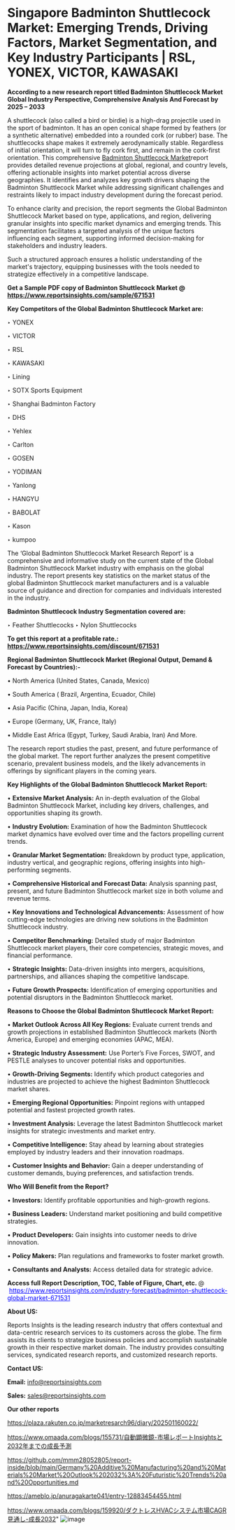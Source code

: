 # Singapore Badminton Shuttlecock Market: Emerging Trends, Driving Factors, Market Segmentation, and Key Industry Participants | RSL, YONEX, VICTOR, KAWASAKI

<strong>According to a new research report titled Badminton Shuttlecock Market Global Industry Perspective, Comprehensive Analysis And Forecast by 2025 – 2033</strong>

A shuttlecock (also called a bird or birdie) is a high-drag projectile used in the sport of badminton. It has an open conical shape formed by feathers (or a synthetic alternative) embedded into a rounded cork (or rubber) base. The shuttlecocks shape makes it extremely aerodynamically stable. Regardless of initial orientation, it will turn to fly cork first, and remain in the cork-first orientation. This comprehensive <a href=https://www.reportsinsights.com/sample/671531>Badminton Shuttlecock Market</a>report provides detailed revenue projections at global, regional, and country levels, offering actionable insights into market potential across diverse geographies. It identifies and analyzes key growth drivers shaping the Badminton Shuttlecock Market while addressing significant challenges and restraints likely to impact industry development during the forecast period.

To enhance clarity and precision, the report segments the Global Badminton Shuttlecock Market based on type, applications, and region, delivering granular insights into specific market dynamics and emerging trends. This segmentation facilitates a targeted analysis of the unique factors influencing each segment, supporting informed decision-making for stakeholders and industry leaders.

Such a structured approach ensures a holistic understanding of the market's trajectory, equipping businesses with the tools needed to strategize effectively in a competitive landscape.

<strong>Get a Sample PDF copy of Badminton Shuttlecock Market </strong><strong>@<a href=https://www.reportsinsights.com/sample/671531 style=color:#0000ff;> https://www.reportsinsights.com/sample/671531</a></strong></font>

<strong>Key Competitors of the Global Badminton Shuttlecock Market are:</strong>

‣ YONEX

‣ VICTOR

‣ RSL

‣ KAWASAKI

‣ Lining

‣ SOTX Sports Equipment

‣ Shanghai Badminton Factory

‣ DHS

‣ Yehlex

‣ Carlton

‣ GOSEN

‣ YODIMAN

‣ Yanlong

‣ HANGYU

‣ BABOLAT

‣ Kason

‣ kumpoo

The ‘Global Badminton Shuttlecock Market Research Report’ is a comprehensive and informative study on the current state of the Global Badminton Shuttlecock Market industry with emphasis on the global industry. The report presents key statistics on the market status of the global Badminton Shuttlecock market manufacturers and is a valuable source of guidance and direction for companies and individuals interested in the industry.

<strong>Badminton Shuttlecock Industry Segmentation covered are:</strong>

‣ Feather Shuttlecocks
‣ Nylon Shuttlecocks

<strong>To get this report at a profitable rate.: <a href=https://www.reportsinsights.com/discount/671531 style=color:#0000ff;>https://www.reportsinsights.com/discount/671531</a></strong></font>

<strong>Regional Badminton Shuttlecock Market (Regional Output, Demand &amp; Forecast by Countries):-</strong>

• North America (United States, Canada, Mexico)

• South America ( Brazil, Argentina, Ecuador, Chile)

• Asia Pacific (China, Japan, India, Korea)

• Europe (Germany, UK, France, Italy)

• Middle East Africa (Egypt, Turkey, Saudi Arabia, Iran) And More.

The research report studies the past, present, and future performance of the global market. The report further analyzes the present competitive scenario, prevalent business models, and the likely advancements in offerings by significant players in the coming years.

<strong>Key Highlights of the Global Badminton Shuttlecock Market Report:</strong>

• <strong>Extensive Market Analysis:</strong> An in-depth evaluation of the Global Badminton Shuttlecock Market, including key drivers, challenges, and opportunities shaping its growth.

• <strong>Industry Evolution:</strong> Examination of how the Badminton Shuttlecock market dynamics have evolved over time and the factors propelling current trends.

• <strong>Granular Market Segmentation:</strong> Breakdown by product type, application, industry vertical, and geographic regions, offering insights into high-performing segments.

• <strong>Comprehensive Historical and Forecast Data:</strong> Analysis spanning past, present, and future Badminton Shuttlecock market size in both volume and revenue terms.

• <strong>Key Innovations and Technological Advancements:</strong> Assessment of how cutting-edge technologies are driving new solutions in the Badminton Shuttlecock industry.

• <strong>Competitor Benchmarking:</strong> Detailed study of major Badminton Shuttlecock market players, their core competencies, strategic moves, and financial performance.

• <strong>Strategic Insights:</strong> Data-driven insights into mergers, acquisitions, partnerships, and alliances shaping the competitive landscape.

• <strong>Future Growth Prospects:</strong> Identification of emerging opportunities and potential disruptors in the Badminton Shuttlecock market.

<strong>Reasons to Choose the Global Badminton Shuttlecock Market Report:</strong>

• <strong>Market Outlook Across All Key Regions:</strong> Evaluate current trends and growth projections in established Badminton Shuttlecock markets (North America, Europe) and emerging economies (APAC, MEA).

• <strong>Strategic Industry Assessment:</strong> Use Porter’s Five Forces, SWOT, and PESTLE analyses to uncover potential risks and opportunities.

• <strong>Growth-Driving Segments:</strong> Identify which product categories and industries are projected to achieve the highest Badminton Shuttlecock market shares.

• <strong>Emerging Regional Opportunities:</strong> Pinpoint regions with untapped potential and fastest projected growth rates.

• <strong>Investment Analysis:</strong> Leverage the latest Badminton Shuttlecock market insights for strategic investments and market entry.

• <strong>Competitive Intelligence:</strong> Stay ahead by learning about strategies employed by industry leaders and their innovation roadmaps.

• <strong>Customer Insights and Behavior:</strong> Gain a deeper understanding of customer demands, buying preferences, and satisfaction trends.

<strong>Who Will Benefit from the Report?</strong>

• <strong>Investors:</strong> Identify profitable opportunities and high-growth regions.

• <strong>Business Leaders:</strong> Understand market positioning and build competitive strategies.

• <strong>Product Developers:</strong> Gain insights into customer needs to drive innovation.

• <strong>Policy Makers:</strong> Plan regulations and frameworks to foster market growth.

• <strong>Consultants and Analysts:</strong> Access detailed data for strategic advice.
</ul>
<strong>Access full Report Description, TOC, Table of Figure, Chart, etc. </strong>@  <a href=https://www.reportsinsights.com/industry-forecast/badminton-shuttlecock-global-market-671531 style=color:#0000ff;>https://www.reportsinsights.com/industry-forecast/badminton-shuttlecock-global-market-671531</a></font>

<strong><strong>About US</strong>:</strong>

Reports Insights is the leading research industry that offers contextual and data-centric research services to its customers across the globe. The firm assists its clients to strategize business policies and accomplish sustainable growth in their respective market domain. The industry provides consulting services, syndicated research reports, and customized research reports.

<strong>Contact US:</strong>

<p class=""""><b>Email:</b> <a href=mailto:info@reportsinsights.com>info@reportsinsights.com</a></p>
<p class=""""><b>Sales:</b> <a href=mailto:sales@reportsinsights.com>sales@reportsinsights.com</a></p>

<strong>Our other reports</strong>

<a href=https://plaza.rakuten.co.jp/marketresarch96/diary/202501160022/>https://plaza.rakuten.co.jp/marketresarch96/diary/202501160022/</a>

<a href=https://www.omaada.com/blogs/155731/自動顕微鏡-市場レポートInsightsと2032年までの成長予測>https://www.omaada.com/blogs/155731/自動顕微鏡-市場レポートInsightsと2032年までの成長予測</a>

<a href=https://github.com/mmm28052805/report-inside/blob/main/Germany%20Additive%20Manufacturing%20and%20Materials%20Market%20Outlook%202032%3A%20Futuristic%20Trends%20and%20Opportunities.md>https://github.com/mmm28052805/report-inside/blob/main/Germany%20Additive%20Manufacturing%20and%20Materials%20Market%20Outlook%202032%3A%20Futuristic%20Trends%20and%20Opportunities.md</a>

<a href=https://ameblo.jp/anuragakarte041/entry-12883454455.html>https://ameblo.jp/anuragakarte041/entry-12883454455.html</a>

<a href=https://www.omaada.com/blogs/159920/ダクトレスHVACシステム市場CAGR見通し-成長2032>https://www.omaada.com/blogs/159920/ダクトレスHVACシステム市場CAGR見通し-成長2032</a>"
![image](https://github.com/user-attachments/assets/acde74fd-2391-48c8-ad07-0817b9b3531b)
